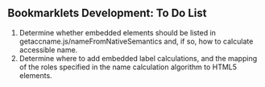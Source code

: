 ## Bookmarklets Development: To Do List

1. Determine whether embedded elements should be listed in getaccname.js/nameFromNativeSemantics and, if so, how to calculate accessible name.
1. Determine where to add embedded label calculations, and the mapping of the roles specified in the name calculation algorithm to HTML5 elements.
